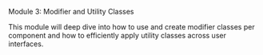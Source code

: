 Module 3: Modifier and Utility Classes

This module will deep dive into how to use and create modifier classes per component and how to efficiently apply utility classes across user interfaces.